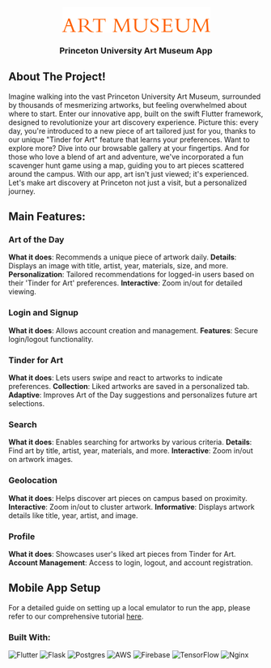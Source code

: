 <a name="readme-top"></a>


<br />
<div align="center">
  <a href="https://github.com/javierlinero/artmuseum/">
    <img src="src/images/logo.png" alt="Logo">
  </a>
  <h3 align="center">Princeton University Art Museum App</h3>

</div>

## About The Project!
Imagine walking into the vast Princeton University Art Museum,
surrounded by thousands of mesmerizing artworks, but feeling overwhelmed
about where to start. Enter our innovative app, built on the swift
Flutter framework, designed to revolutionize your art discovery
experience. Picture this: every day, you're introduced to a new piece of
art tailored just for you, thanks to our unique "Tinder for Art" feature
that learns your preferences. Want to explore more? Dive into our
browsable gallery at your fingertips. And for those who love a blend of
art and adventure, we've incorporated a fun scavenger hunt game using a
map, guiding you to art pieces scattered around the campus. With our
app, art isn't just viewed; it's experienced. Let's make art discovery
at Princeton not just a visit, but a personalized journey.

## Main Features:

### Art of the Day
**What it does**: Recommends a unique piece of artwork daily.
**Details**: Displays an image with title, artist, year, materials, size, and more.
**Personalization**: Tailored recommendations for logged-in users based on their 'Tinder for Art' preferences.
**Interactive**: Zoom in/out for detailed viewing.
### Login and Signup
**What it does**: Allows account creation and management.
**Features**: Secure login/logout functionality.
### Tinder for Art
**What it does**: Lets users swipe and react to artworks to indicate preferences.
**Collection**: Liked artworks are saved in a personalized tab.
**Adaptive**: Improves Art of the Day suggestions and personalizes future art selections.
### Search
**What it does**: Enables searching for artworks by various criteria.
**Details**: Find art by title, artist, year, materials, and more.
**Interactive**: Zoom in/out on artwork images.
### Geolocation
**What it does**: Helps discover art pieces on campus based on proximity.
**Interactive**: Zoom in/out to cluster artwork.
**Informative**: Displays artwork details like title, year, artist, and image.
### Profile
**What it does**: Showcases user's liked art pieces from Tinder for Art.
**Account Management**: Access to login, logout, and account registration.

## Mobile App Setup
For a detailed guide on setting up a local emulator to run the app, please refer to our comprehensive tutorial [here](/mobile/README.md).


### Built With:
![Flutter](https://img.shields.io/badge/Flutter-%2302569B.svg?style=for-the-badge&logo=Flutter&logoColor=white)
![Flask](https://img.shields.io/badge/flask-%23000.svg?style=for-the-badge&logo=flask&logoColor=white)
![Postgres](https://img.shields.io/badge/postgres-%23316192.svg?style=for-the-badge&logo=postgresql&logoColor=white)
![AWS](https://img.shields.io/badge/AWS-%23FF9900.svg?style=for-the-badge&logo=amazon-aws&logoColor=white)
![Firebase](https://img.shields.io/badge/Firebase-039BE5?style=for-the-badge&logo=Firebase&logoColor=white)
![TensorFlow](https://img.shields.io/badge/TensorFlow-%23FF6F00.svg?style=for-the-badge&logo=TensorFlow&logoColor=white)
![Nginx](https://img.shields.io/badge/nginx-%23009639.svg?style=for-the-badge&logo=nginx&logoColor=white)
